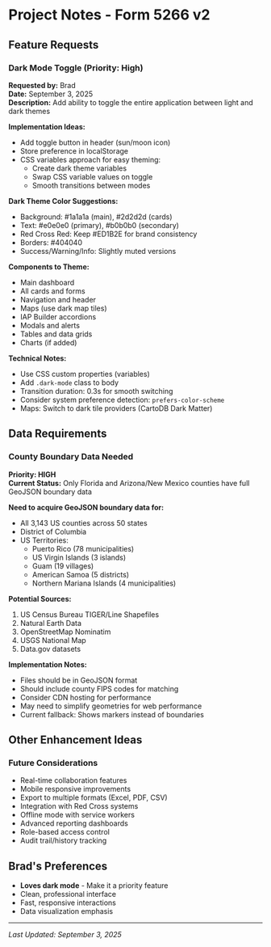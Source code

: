 # Project Notes - Form 5266 v2

## Feature Requests

### Dark Mode Toggle (Priority: High)
**Requested by:** Brad  
**Date:** September 3, 2025  
**Description:** Add ability to toggle the entire application between light and dark themes

**Implementation Ideas:**
- Add toggle button in header (sun/moon icon)
- Store preference in localStorage
- CSS variables approach for easy theming:
  - Create dark theme variables
  - Swap CSS variable values on toggle
  - Smooth transitions between modes

**Dark Theme Color Suggestions:**
- Background: #1a1a1a (main), #2d2d2d (cards)
- Text: #e0e0e0 (primary), #b0b0b0 (secondary)
- Red Cross Red: Keep #ED1B2E for brand consistency
- Borders: #404040
- Success/Warning/Info: Slightly muted versions

**Components to Theme:**
- Main dashboard
- All cards and forms
- Navigation and header
- Maps (use dark map tiles)
- IAP Builder accordions
- Modals and alerts
- Tables and data grids
- Charts (if added)

**Technical Notes:**
- Use CSS custom properties (variables)
- Add `.dark-mode` class to body
- Transition duration: 0.3s for smooth switching
- Consider system preference detection: `prefers-color-scheme`
- Maps: Switch to dark tile providers (CartoDB Dark Matter)

## Data Requirements

### County Boundary Data Needed
**Priority: HIGH**  
**Current Status:** Only Florida and Arizona/New Mexico counties have full GeoJSON boundary data

**Need to acquire GeoJSON boundary data for:**
- All 3,143 US counties across 50 states
- District of Columbia
- US Territories:
  - Puerto Rico (78 municipalities)
  - US Virgin Islands (3 islands)
  - Guam (19 villages)
  - American Samoa (5 districts)
  - Northern Mariana Islands (4 municipalities)

**Potential Sources:**
1. US Census Bureau TIGER/Line Shapefiles
2. Natural Earth Data
3. OpenStreetMap Nominatim
4. USGS National Map
5. Data.gov datasets

**Implementation Notes:**
- Files should be in GeoJSON format
- Should include county FIPS codes for matching
- Consider CDN hosting for performance
- May need to simplify geometries for web performance
- Current fallback: Shows markers instead of boundaries

## Other Enhancement Ideas

### Future Considerations
- Real-time collaboration features
- Mobile responsive improvements
- Export to multiple formats (Excel, PDF, CSV)
- Integration with Red Cross systems
- Offline mode with service workers
- Advanced reporting dashboards
- Role-based access control
- Audit trail/history tracking

## Brad's Preferences
- **Loves dark mode** - Make it a priority feature
- Clean, professional interface
- Fast, responsive interactions
- Data visualization emphasis

---
*Last Updated: September 3, 2025*